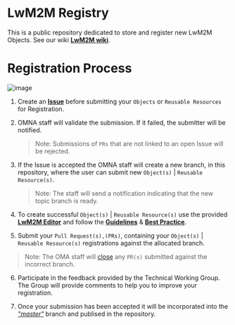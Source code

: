 # LwM2M Registry
This is a public repository dedicated to store and register new LwM2M Objects. See our wiki **[LwM2M wiki](https://github.com/OpenMobileAlliance/lwm2m-registry/wiki)**.
  
# Registration Process  

![image](https://user-images.githubusercontent.com/3258579/49321895-7e517a80-f4bf-11e8-9337-9ff1fd027432.png)

1. Create an **[Issue](https://github.com/OpenMobileAlliance/lwm2m-registry)** before submitting your ```Objects``` or ```Reusable Resources``` for Registration.

2. OMNA staff will validate the submission. If it failed, the submitter will be notified.
   
   > Note: Submissions of ```PRs``` that are not linked to an open Issue will be rejected.
   
3. If the Issue is accepted the OMNA staff will create a new branch, in this repository, where the user can submit new ```Object(s)``` | ```Reusable Resource(s)```.
   
   > Note: The staff will send a notification indicating that the new topic branch is ready.
   
4. To create successful ```Object(s)``` | ```Reusable Resource(s)``` use the provided **[LwM2M Editor](http://devtoolkit.openmobilealliance.org/OEditor/Legal?back=default.aspx)** and follow the **[Guidelines](http://www.openmobilealliance.org/documents/whitepapers/OMA-ORG-Guidelines_Creation_Registration_LwM2M_Objects_Resources-V1_0-20180209-A.pdf)** & **[Best Practice](https://wiki.openmobilealliance.org/display/TOOL/LwM2M+Best+Practice)**.   
   
5. Submit your ```Pull Request(s),(PRs)```, containing your ```Object(s)``` | ```Reusable Resource(s)``` registrations against the allocated branch.
  
  > Note: The OMA staff will [close]() any ```PR(s)``` submitted against the incorrect branch. 
  
6. Participate in the feedback provided by the Technical Working Group. The Group will provide comments to help you to improve your registration.   
  
7. Once your submission has been accepted it will be incorporated into the *["master"](https://github.com/OpenMobileAlliance/lwm2m-registry/tree/master)* branch and publised in the repository.




